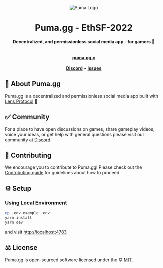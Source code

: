 <div align="center">
    <img src="https://user-images.githubusercontent.com/3760543/200141293-676fe796-747e-4505-9d8c-8595b675593e.png" alt="Puma Logo">
    <h1>Puma.gg - EthSF-2022</h1>
    <strong>Decentralized, and permissionless social media app - for gamers 🐾</strong>
</div>
<br>

<div align="center">
    <br>
    <a href="https://puma.gg"><b>puma.gg »</b></a>
    <br><br>
    <a href="https://discord.com/invite/4frpm84"><b>Discord</b></a>
    •
    <a href="https://github.com/PumaBrowser/EthSF-2022/issues/new"><b>Issues</b></a>
</div>

## 🐾 About Puma.gg

Puma.gg is a decentralized and permissionless social media app built with [Lens Protocol](http://lens.xyz) 🌿

## ✅ Community

For a place to have open discussions on games, share gameplay videos, voice your ideas, or get help with general questions please visit our community at [Discord](https://discord.com/invite/4frpm84).

## 🤝 Contributing

We encourage you to contribute to Puma.gg! Please check out the [Contributing guide](CONTRIBUTING.md) for guidelines about how to proceed.

## ⚙️ Setup

### Using Local Environment

```sh
cp .env.example .env
yarn install
yarn dev
```

and visit <http://localhost:4783>

## ⚖️ License

Puma.gg is open-sourced software licensed under the © [MIT](LICENSE).
